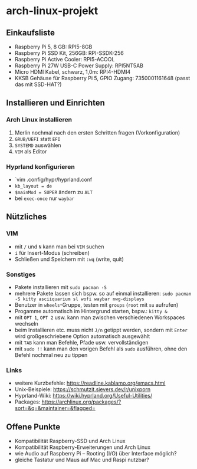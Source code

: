 # arch-linux-projekt

## Einkaufsliste
- Raspberry Pi 5, 8 GB: RPI5-8GB
- Raspberry Pi SSD Kit, 256GB: RPI-SSDK-256
- Raspberry Pi Active Cooler: RPI5-ACOOL
- Raspberry Pi 27W USB-C Power Supply: RPI5NT5AB
- Micro HDMI Kabel, schwarz, 1,0m: RPI4-HDMI4
- KKSB Gehäuse für Raspberry Pi 5, GPIO Zugang: 7350001161648 (passt das mit SSD-HAT?)

## Installieren und Einrichten
### Arch Linux installieren
1. Merlin nochmal nach den ersten Schritten fragen (Vorkonfiguration)
2. `GRUB/UEFI` statt `EFI`
3. `SYSTEMD` auswählen
4. `VIM` als Editor

### Hyprland konfigurieren
- `vim .config/hypr/hyprland.conf
- `kb_layout = de`
- `$mainMod = SUPER` ändern zu `ALT`
- bei `exec-once` nur `waybar`

## Nützliches
### VIM
- mit `/` und `N` kann man bei `VIM` suchen
- `i` für Insert-Modus (schreiben)
- Schließen und Speichern mit `:wq` (write, quit)

### Sonstiges
- Pakete installieren mit `sudo pacman -S`
- mehrere Pakete lassen sich bspw. so auf einmal installieren: `sudo pacman -S kitty asciiquarium sl wofi waybar nwg-displays`
- Benutzer in `wheels`-Gruppe, testen mit `groups` (`root` mit `su` aufrufen)
- Progamme automatisch im Hintergrund starten, bspw.: `kitty &`
- mit `OPT 1`, `OPT 2` usw. kann man zwischen verschiedenen Workspaces wechseln
- beim Installieren etc. muss nicht `J/n` getippt werden, sondern mit `Enter` wird großgeschriebene Option automatisch ausgewählt
- mit `TAB` kann man Befehle, Pfade usw. vervollständigen
- mit `sudo !!` kann man den vorigen Befehl als `sudo` ausführen, ohne den Befehl nochmal neu zu tippen

### Links
- weitere Kurzbefehle: https://readline.kablamo.org/emacs.html
- Unix-Beispiele: https://schmutzit.sievers.dev/r/unixporn
- Hyprland-Wiki: https://wiki.hyprland.org/Useful-Utilities/
- Packages: https://archlinux.org/packages/?sort=&q=&maintainer=&flagged=

## Offene Punkte
- Kompatibilität Raspberry-SSD und Arch Linux
- Kompatibilität Raspberry-Erweiterungen und Arch Linux
- wie Audio auf Raspberry Pi – Rooting (I/O) über Interface möglich?
- gleiche Tastatur und Maus auf Mac und Raspi nutzbar?
